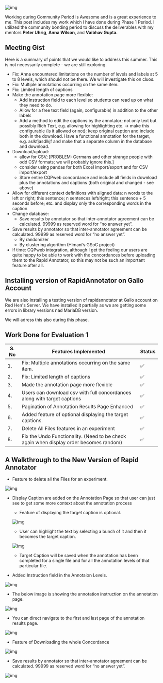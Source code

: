 ![img](https://github.com/gulshan-mittal/GSoC20-Blog/blob/master/assets/images/GSOC.png?raw=true)

Working during Community Period is Awesome and is a great experience to me. This post includes my work which I have done during Phase 1 Period. I utilized the community bonding period to discuss the deliverables with my mentors **Peter Uhrig**, **Anna Wilson**, and **Vaibhav Gupta**.


## Meeting Gist

Here is a summary of points that we would like to address this summer. This is not necessarily complete - we are still exploring.

* Fix: Anna encountered limitations on the number of levels and labels at 5 to 8 levels, which should not be there. We will investigate this on cluos.
* Fix: Multiple annotations occurring on the same item.
* Fix: Limited length of captions
* Make the annotation page more flexible:
    * Add instruction field to each level so students can read up on what they need to do.
    * Allow for a free text field (again, configurable) in addition to the other labels
    * Add a method to edit the captions by the annotator; not only text but possibly Rich Text, e.g. allowing for highlighting etc. -> make this configurable (is it allowed or not); keep original caption and include both in the download. Have a functional annotation for the target, e.g. <target>aslkfjasdlkjf</target> and make that a separate column in the database and download.
* Download/upload:
    * allow for CSV; [PROBLEM: Germans and other strange people with odd CSV formats; we will probably ignore this.]
    * consider using pandas for both Excel import/export and for CSV import/export
    * Store entire CQPweb concordance and include all fields in download plus the annotations and captions (both original and changed - see above)
* Allow for different context definitions with aligned data: n words to the left or right; this sentence; n sentences left/right; this sentence + 5 seconds before; etc. and display only the corresponding words in the caption.
* Change database:
    * Save results by annotator so that inter-annotator agreement can be calculated. 99999 as reserved word for “no answer yet”.
* Save results by annotator so that inter-annotator agreement can be calculated. 99999 as reserved word for “no answer yet”.
    * By randomizer
    * By clustering algorithm (Himani’s GSoC project)
* If time: CQPweb integration, although I get the feeling our users are quite happy to be able to work with the concordances before uploading them to the Rapid Annotator, so this may not be such an important feature after all.

## Installing version of RapidAnnotator on Gallo Account

We are also installing a testing version of rapidannotator at Gallo account on Red Hen's Server. We have installed it partially as we are getting some errors in library versions nad MariaDB version.

We will adress this also during this phase.

## Work Done for Evaluation 1

| S. No | Features Implemented | Status  |
|----|-----|-----|
| 1. |Fix: Multiple annotations occurring on the same item.|   ✅ |
| 2.|Fix: Limited length of captions|   ✅ |
| 3.| Made the annotation page more flexible |   ✅ |
| 4.|Users can download csv with full concordances along with target captions |   ✅ |
| 5.| Pagination of Annotation Results Page Enhanced|   ✅ |
| 6.|Added feature of optional displaying the target captions.|   ✅ |
| 7.|Delete All Files features in an experiment|   ✅ |
| 8.|Fix the Undo Functionality. (Need to be check again when display order becomes random)|   ✅ |

## A Walkthrough to the New Version of Rapid Annotator

* Feature to delete all the Files for an experiment.

![img](https://github.com/gulshan-mittal/GSoC20-Blog/blob/master/assets/images/1.png?raw=true)

* Display Caption are added on the Annotation Page so that user can just see to get some more context about the annotation process
    * Feature of displaying the target caption is optional.

    ![img](https://github.com/gulshan-mittal/GSoC20-Blog/blob/master/assets/images/2.png?raw=true)

    * User can highlight the text by selecting a bunch of it and then it becomes the target caption.

    ![img](https://github.com/gulshan-mittal/GSoC20-Blog/blob/master/assets/images/7.png?raw=true)

    * Target Caption will be saved when the annotation has been completed for a single file and for all the annotation levels of that particular file.
* Added Instruction field in the Annotaion Levels.

![img](https://github.com/gulshan-mittal/GSoC20-Blog/blob/master/assets/images/8.png?raw=true)

* The below image is showing the annotation instruction on the annotation page.

![img](https://github.com/gulshan-mittal/GSoC20-Blog/blob/master/assets/images/6.png?raw=true)

* You can direct navigate to the first and last page of the annotation results page.

![img](https://github.com/gulshan-mittal/GSoC20-Blog/blob/master/assets/images/3.png?raw=true)

* Feature of Downloading the whole Concordance

![img](https://github.com/gulshan-mittal/GSoC20-Blog/blob/master/assets/images/4.png?raw=true)


* Save results by annotator so that inter-annotator agreement can be calculated. 99999 as reserved word for “no answer yet”.

![img](https://github.com/gulshan-mittal/GSoC20-Blog/blob/master/assets/images/5.png?raw=true)
